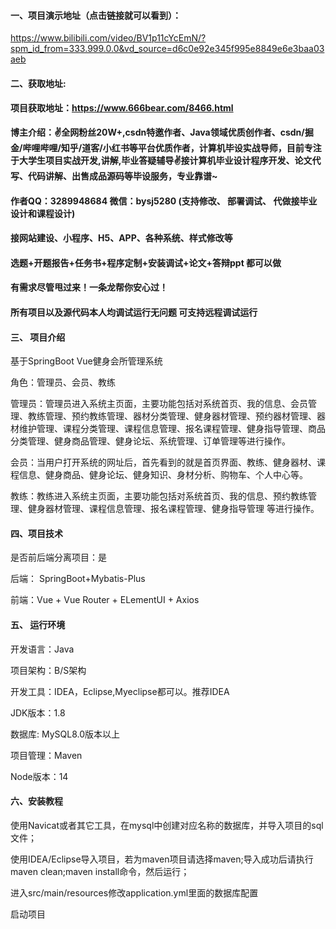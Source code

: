 #### 一、项目演示地址（点击链接就可以看到）：

https://www.bilibili.com/video/BV1p11cYcEmN/?spm_id_from=333.999.0.0&vd_source=d6c0e92e345f995e8849e6e3baa03aeb
#### 二、获取地址:

#### 项目获取地址：https://www.666bear.com/8466.html

**博主介绍：✌全网粉丝20W+,csdn特邀作者、Java领域优质创作者、csdn/掘金/哔哩哔哩/知乎/道客/小红书等平台优质作者，计算机毕设实战导师，目前专注于大学生项目实战开发,讲解,毕业答疑辅导✌接计算机毕业设计程序开发、论文代写、代码讲解、出售成品源码等毕设服务，专业靠谱~**

#### 作者QQ：3289948684 微信：bysj5280 (支持修改、 部署调试、 代做接毕业设计和课程设计)

#### 接网站建设、小程序、H5、APP、各种系统、样式修改等

#### 选题+开题报告+任务书+程序定制+安装调试+论文+答辩ppt 都可以做

#### 有需求尽管甩过来！一条龙帮你安心过！

#### 所有项目以及源代码本人均调试运行无问题 可支持远程调试运行


#### 三、 项目介绍

基于SpringBoot Vue健身会所管理系统

角色：管理员、会员、教练

管理员：管理员进入系统主页面，主要功能包括对系统首页、我的信息、会员管理、教练管理、预约教练管理、器材分类管理、健身器材管理、预约器材管理、器材维护管理、课程分类管理、课程信息管理、报名课程管理、健身指导管理、商品分类管理、健身商品管理、健身论坛、系统管理、订单管理等进行操作。

会员：当用户打开系统的网址后，首先看到的就是首页界面、教练、健身器材、课程信息、健身商品、健身论坛、健身知识、身材分析、购物车、个人中心等。

教练：教练进入系统主页面，主要功能包括对系统首页、我的信息、预约教练管理、健身器材管理、课程信息管理、报名课程管理、健身指导管理 等进行操作。

#### 四、项目技术

是否前后端分离项目：是

后端： SpringBoot+Mybatis-Plus

前端：Vue + Vue Router + ELementUI + Axios

#### 五、 运行环境

开发语言：Java

项目架构：B/S架构

开发工具：IDEA，Eclipse,Myeclipse都可以。推荐IDEA

JDK版本：1.8

数据库: MySQL8.0版本以上

项目管理：Maven

Node版本：14



#### 六、安装教程

使用Navicat或者其它工具，在mysql中创建对应名称的数据库，并导入项目的sql文件；

使用IDEA/Eclipse导入项目，若为maven项目请选择maven;导入成功后请执行maven clean;maven install命令，然后运行；

进入src/main/resources修改application.yml里面的数据库配置

启动项目
